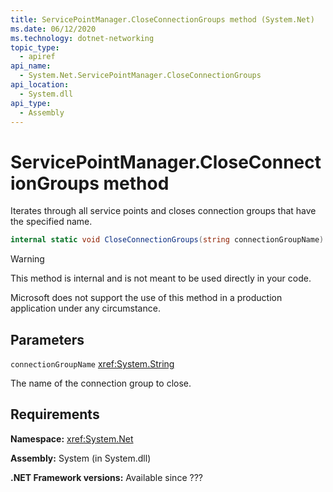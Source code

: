 ```yaml
---
title: ServicePointManager.CloseConnectionGroups method (System.Net)
ms.date: 06/12/2020
ms.technology: dotnet-networking
topic_type: 
  - apiref
api_name: 
  - System.Net.ServicePointManager.CloseConnectionGroups
api_location: 
  - System.dll
api_type: 
  - Assembly
---
```

# ServicePointManager.CloseConnectionGroups method

Iterates through all service points and closes connection groups that have the specified name.

```csharp
internal static void CloseConnectionGroups(string connectionGroupName)
```

> [!WARNING]
> This method is internal and is not meant to be used directly in your code.
>
> Microsoft does not support the use of this method in a production application under any circumstance.

## Parameters

`connectionGroupName` <xref:System.String>

The name of the connection group to close.

## Requirements

**Namespace:** <xref:System.Net>

**Assembly:** System (in System.dll)

**.NET Framework versions:** Available since ???
